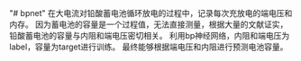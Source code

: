 "# bpnet" 
在大电流对铅酸蓄电池循环放电的过程中，记录每次充放电的端电压和内存。
因为蓄电池的容量是一个过程值，无法直接测量，根据大量的文献证实，铅酸蓄电池的容量与内阻和端电压密切相关。
利用bp神经网络，内阻和端电压为label，容量为target进行训练。
最终能够根据端电压和内阻进行预测电池容量。
